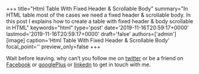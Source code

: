 +++
title="Html Table With Fixed Header & Scrollable Body"
summary="In HTML table most of the cases we need a fixed header & scrollable body. In this post I explains how to create a table with fixed header & body scrollable in HTML"
keywords="html"
type='post'
date='2019-11-16T20:59:17+0000'
lastmod='2019-11-16T20:59:17+0000'
draft='false'
authors=['admin']
[image]
caption='Html Table With Fixed Header & Scrollable Body'
focal_point=''
preview_only=false
+++














Wait before leaving.
why can’t you follow me on <a href="https://twitter.com/arungudelli" target="_blank">twitter</a> or be a friend on <a href="https://www.facebook.com/gudelliArun" target="_blank">Facebook</a> or <a href="https://plus.google.com/+ArunkumarGudelli" target="_blank">googlePlus</a> or <a href="https://www.linkedin.com/in/arungudelli/" target="_blank">linkedn</a> to get in touch with me.









